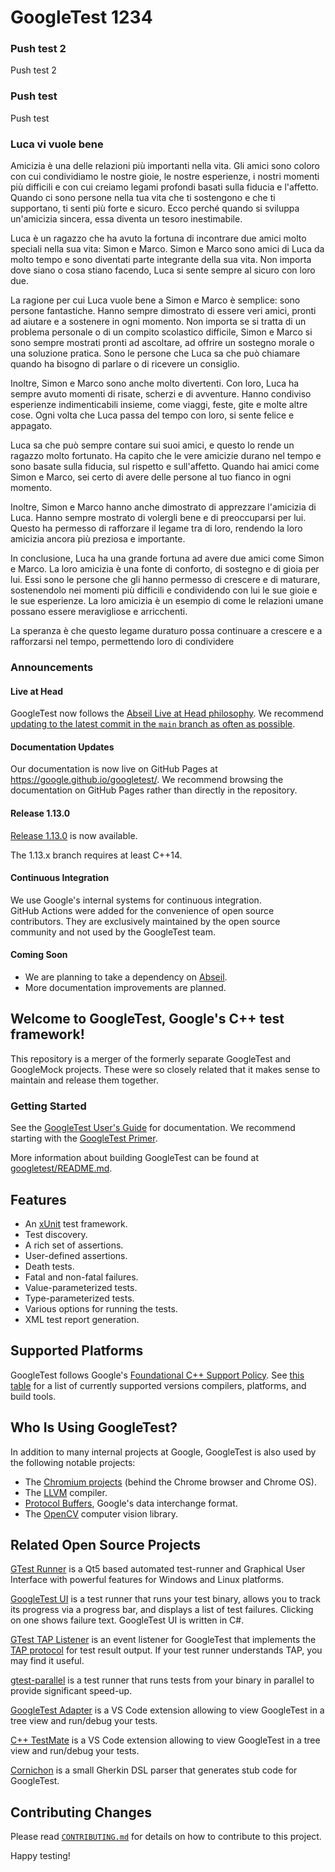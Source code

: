 # GoogleTest 1234

### Push test 2
Push test 2

### Push test
Push test

### Luca vi vuole bene
Amicizia è una delle relazioni più importanti nella vita. Gli amici sono coloro con cui condividiamo le nostre gioie, le nostre esperienze, i nostri momenti più difficili e con cui creiamo legami profondi basati sulla fiducia e l'affetto. Quando ci sono persone nella tua vita che ti sostengono e che ti supportano, ti senti più forte e sicuro. Ecco perché quando si sviluppa un'amicizia sincera, essa diventa un tesoro inestimabile.

Luca è un ragazzo che ha avuto la fortuna di incontrare due amici molto speciali nella sua vita: Simon e Marco. Simon e Marco sono amici di Luca da molto tempo e sono diventati parte integrante della sua vita. Non importa dove siano o cosa stiano facendo, Luca si sente sempre al sicuro con loro due.

La ragione per cui Luca vuole bene a Simon e Marco è semplice: sono persone fantastiche. Hanno sempre dimostrato di essere veri amici, pronti ad aiutare e a sostenere in ogni momento. Non importa se si tratta di un problema personale o di un compito scolastico difficile, Simon e Marco si sono sempre mostrati pronti ad ascoltare, ad offrire un sostegno morale o una soluzione pratica. Sono le persone che Luca sa che può chiamare quando ha bisogno di parlare o di ricevere un consiglio.

Inoltre, Simon e Marco sono anche molto divertenti. Con loro, Luca ha sempre avuto momenti di risate, scherzi e di avventure. Hanno condiviso esperienze indimenticabili insieme, come viaggi, feste, gite e molte altre cose. Ogni volta che Luca passa del tempo con loro, si sente felice e appagato.

Luca sa che può sempre contare sui suoi amici, e questo lo rende un ragazzo molto fortunato. Ha capito che le vere amicizie durano nel tempo e sono basate sulla fiducia, sul rispetto e sull'affetto. Quando hai amici come Simon e Marco, sei certo di avere delle persone al tuo fianco in ogni momento.

Inoltre, Simon e Marco hanno anche dimostrato di apprezzare l'amicizia di Luca. Hanno sempre mostrato di volergli bene e di preoccuparsi per lui. Questo ha permesso di rafforzare il legame tra di loro, rendendo la loro amicizia ancora più preziosa e importante.

In conclusione, Luca ha una grande fortuna ad avere due amici come Simon e Marco. La loro amicizia è una fonte di conforto, di sostegno e di gioia per lui. Essi sono le persone che gli hanno permesso di crescere e di maturare, sostenendolo nei momenti più difficili e condividendo con lui le sue gioie e le sue esperienze. La loro amicizia è un esempio di come le relazioni umane possano essere meravigliose e arricchenti.

La speranza è che questo legame duraturo possa continuare a crescere e a rafforzarsi nel tempo, permettendo loro di condividere


### Announcements

#### Live at Head

GoogleTest now follows the
[Abseil Live at Head philosophy](https://abseil.io/about/philosophy#upgrade-support).
We recommend
[updating to the latest commit in the `main` branch as often as possible](https://github.com/abseil/abseil-cpp/blob/master/FAQ.md#what-is-live-at-head-and-how-do-i-do-it).

#### Documentation Updates

Our documentation is now live on GitHub Pages at
https://google.github.io/googletest/. We recommend browsing the documentation on
GitHub Pages rather than directly in the repository.

#### Release 1.13.0

[Release 1.13.0](https://github.com/google/googletest/releases/tag/v1.13.0) is
now available.

The 1.13.x branch requires at least C++14.

#### Continuous Integration

We use Google's internal systems for continuous integration. \
GitHub Actions were added for the convenience of open source contributors. They
are exclusively maintained by the open source community and not used by the
GoogleTest team.

#### Coming Soon

*   We are planning to take a dependency on
    [Abseil](https://github.com/abseil/abseil-cpp).
*   More documentation improvements are planned.

## Welcome to **GoogleTest**, Google's C++ test framework!

This repository is a merger of the formerly separate GoogleTest and GoogleMock
projects. These were so closely related that it makes sense to maintain and
release them together.

### Getting Started

See the [GoogleTest User's Guide](https://google.github.io/googletest/) for
documentation. We recommend starting with the
[GoogleTest Primer](https://google.github.io/googletest/primer.html).

More information about building GoogleTest can be found at
[googletest/README.md](googletest/README.md).

## Features

*   An [xUnit](https://en.wikipedia.org/wiki/XUnit) test framework.
*   Test discovery.
*   A rich set of assertions.
*   User-defined assertions.
*   Death tests.
*   Fatal and non-fatal failures.
*   Value-parameterized tests.
*   Type-parameterized tests.
*   Various options for running the tests.
*   XML test report generation.

## Supported Platforms

GoogleTest follows Google's
[Foundational C++ Support Policy](https://opensource.google/documentation/policies/cplusplus-support).
See
[this table](https://github.com/google/oss-policies-info/blob/main/foundational-cxx-support-matrix.md)
for a list of currently supported versions compilers, platforms, and build
tools.

## Who Is Using GoogleTest?

In addition to many internal projects at Google, GoogleTest is also used by the
following notable projects:

*   The [Chromium projects](http://www.chromium.org/) (behind the Chrome browser
    and Chrome OS).
*   The [LLVM](http://llvm.org/) compiler.
*   [Protocol Buffers](https://github.com/google/protobuf), Google's data
    interchange format.
*   The [OpenCV](http://opencv.org/) computer vision library.

## Related Open Source Projects

[GTest Runner](https://github.com/nholthaus/gtest-runner) is a Qt5 based
automated test-runner and Graphical User Interface with powerful features for
Windows and Linux platforms.

[GoogleTest UI](https://github.com/ospector/gtest-gbar) is a test runner that
runs your test binary, allows you to track its progress via a progress bar, and
displays a list of test failures. Clicking on one shows failure text. GoogleTest
UI is written in C#.

[GTest TAP Listener](https://github.com/kinow/gtest-tap-listener) is an event
listener for GoogleTest that implements the
[TAP protocol](https://en.wikipedia.org/wiki/Test_Anything_Protocol) for test
result output. If your test runner understands TAP, you may find it useful.

[gtest-parallel](https://github.com/google/gtest-parallel) is a test runner that
runs tests from your binary in parallel to provide significant speed-up.

[GoogleTest Adapter](https://marketplace.visualstudio.com/items?itemName=DavidSchuldenfrei.gtest-adapter)
is a VS Code extension allowing to view GoogleTest in a tree view and run/debug
your tests.

[C++ TestMate](https://github.com/matepek/vscode-catch2-test-adapter) is a VS
Code extension allowing to view GoogleTest in a tree view and run/debug your
tests.

[Cornichon](https://pypi.org/project/cornichon/) is a small Gherkin DSL parser
that generates stub code for GoogleTest.

## Contributing Changes

Please read
[`CONTRIBUTING.md`](https://github.com/google/googletest/blob/main/CONTRIBUTING.md)
for details on how to contribute to this project.

Happy testing!
